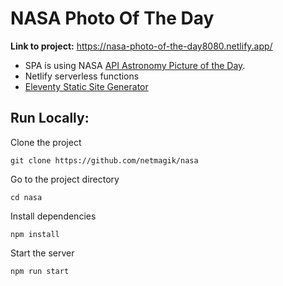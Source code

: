 # NASA Photo Of The Day

**Link to project:**  https://nasa-photo-of-the-day8080.netlify.app/

- SPA is using NASA [API Astronomy Picture of the Day](https://apod.nasa.gov/apod/astropix.html).
- Netlify serverless functions
- [Eleventy Static Site Generator](https://www.11ty.dev/)

## Run Locally:
Clone the project
```
git clone https://github.com/netmagik/nasa
```

Go to the project directory
```
cd nasa
```
Install dependencies
```
npm install
```
Start the server
```
npm run start
```
